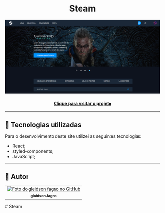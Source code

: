 <h1 align="center">
  <br>Steam
</h1>

![Resultado final do projeto](/public/assets/preview.png)

<h4 align="center"><a href="">Clique para visitar o projeto</a></h4>

---

## 💼 Tecnologias utilizadas

Para o desenvolvimento deste site utilizei as seguintes tecnologias:

- React;
- styled-components;
- JavaScript;

---

<h2>🦄 Autor</h2>

<table>
  <tr>
    <td align="center">
      <a href="https://github.com/gleidsonfagno">
        <img src="https://github.com/gleidsonfagno.png" width="100px;" alt="Foto do gleidson fagno no GitHub"/><br>
        <sub>
          <b>gleidson fagno</b>
        </sub>
      </a>
    </td>
  </tr>
</table># Steam
